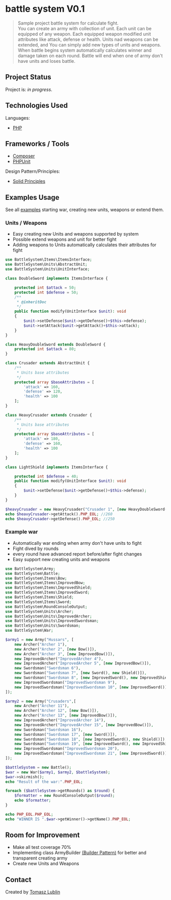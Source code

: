 # battle system V0.1
> Sample project battle system for calculate fight.  
> You can create an army with collection of unit. Each unit can be equipped of any weapon.
> Each equipped weapon modified unit attributes like attack, defense or health.
> Units nad weapons can be extended, and You can simply add new types of units and weapons.
> When battle begins system automatically calculates winner and damage taken on each round.
> Battle will end when one of army don't have units and loses battle.

## Project Status
Project is: _in progress_.

## Technologies Used
Languages:
- [PHP](https://www.php.net/)

## Frameworks / Tools
- [Composer](https://getcomposer.org/)
- [PHPUnit](https://phpunit.de/)

Design Pattern/Principles:
- [Solid Principles](https://en.wikipedia.org/wiki/SOLID)

## Examples Usage
See all [examples](https://github.com/lubski/battle-system/tree/main/examples) starting war, creating new units, weapons or extend them.

### Units / Weapons
- Easy creating new Units and weapons supported by system
- Possible extend weapons and unit for better fight
- Adding weapons to Units automatically calculates their attributes for fight 
```php
use BattleSystem\Items\ItemsInterface;
use BattleSystem\Units\AbstractUnit;
use BattleSystem\Units\UnitInterface;

class DoubleSword implements ItemsInterface {

    protected int $attack = 50;
    protected int $defense = 50;
    /**
     * @inheritDoc
     */
    public function modify(UnitInterface $unit): void
    {
        $unit->setDefense($unit->getDefense()+$this->defense);
        $unit->setAttack($unit->getAttack()+$this->attack);
    }
}

class HeavyDoubleSword extends DoubleSword {
    protected int $attack = 80;
}

class Crusader extends AbstractUnit {
    /**
     * Units base attributes
     */
    protected array $baseAttributes = [
        'attack' => 160,
        'defense' => 120,
        'health' => 100
    ];
}

class HeavyCrusader extends Crusader {
    /**
     * Units base attributes
     */
    protected array $baseAttributes = [
        'attack' => 180,
        'defense' => 160,
        'health' => 100
    ];
}

class LightShield implements ItemsInterface {

    protected int $defense = 40;
    public function modify(UnitInterface $unit): void
    {
        $unit->setDefense($unit->getDefense()+$this->defense);
    }
}

$heavyCrusader = new HeavyCrusader("Crusader 1", [new HeavyDoubleSword(), new LightShield()]);
echo $heavyCrusader->getAttack().PHP_EOL; //260
echo $heavyCrusader->getDefense().PHP_EOL; //250
```
### Example war
- Automatically war ending when army don't have units to fight
- Fight dived by rounds
- every round have advanced report before/after fight changes
- Easy support new creating units and weapons
```php
use BattleSystem\Army;
use BattleSystem\Battle;
use BattleSystem\Items\Bow;
use BattleSystem\Items\ImprovedBow;
use BattleSystem\Items\ImprovedShield;
use BattleSystem\Items\ImprovedSword;
use BattleSystem\Items\Shield;
use BattleSystem\Items\Sword;
use BattleSystem\RoundConsoleOutput;
use BattleSystem\Units\Archer;
use BattleSystem\Units\ImprovedArcher;
use BattleSystem\Units\ImprovedSwordsman;
use BattleSystem\Units\Swordsman;
use BattleSystem\War;

$army1 = new Army("Hussars", [
    new Archer("Archer 1"),
    new Archer("Archer 2", [new Bow()]),
    new Archer("Archer 3", [new ImprovedBow()]),
    new ImprovedArcher("ImprovedArcher 4"),
    new ImprovedArcher("ImprovedArcher 5", [new ImprovedBow()]),
    new Swordsman("Swordsman 6"),
    new Swordsman("Swordsman 7", [new Sword(), new Shield()]),
    new Swordsman("Swordsman 8", [new ImprovedSword(), new ImprovedShield()]),
    new ImprovedSwordsman("ImprovedSwordsman 9"),
    new ImprovedSwordsman("ImprovedSwordsman 10", [new ImprovedSword()]),
]);

$army2 = new Army("Crusaders",[
    new Archer("Archer 11"),
    new Archer("Archer 12", [new Bow()]),
    new Archer("Archer 13", [new ImprovedBow()]),
    new ImprovedArcher("ImprovedArcher 14"),
    new ImprovedArcher("ImprovedArcher 15", [new ImprovedBow()]),
    new Swordsman("Swordsman 16"),
    new Swordsman("Swordsman 17", [new Sword()]),
    new Swordsman("Swordsman 18", [new ImprovedSword(), new Shield()]),
    new Swordsman("Swordsman 19", [new ImprovedSword(), new ImprovedShield()]),
    new ImprovedSwordsman("ImprovedSwordsman 20"),
    new ImprovedSwordsman("ImprovedSwordsman 21", [new ImprovedSword()]),
]);

$battleSystem = new Battle();
$war = new War($army1, $army2, $battleSystem);
$war->skirmish();
echo "Result of the war:".PHP_EOL;

foreach ($battleSystem->getRounds() as $round) {
    $formatter = new RoundConsoleOutput($round);
    echo $formatter;
}

echo PHP_EOL.PHP_EOL;
echo "WINNER IS ".$war->getWinner()->getName().PHP_EOL;
```

## Room for Improvement
- Make all test coverage 70%
- Implementing class ArmyBuilder [(Builder Pattern)](https://designpatternsphp.readthedocs.io/en/latest/Creational/Builder/README.html) for better and transparent creating army
- Create new Units and Weapons

## Contact
Created by [Tomasz Lublin](mailto:lubski@gmail.com)


